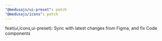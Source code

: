 ```yaml
---
"@medusajs/ui-preset": patch
"@medusajs/icons": patch
---
```


feat(ui,icons,ui-preset): Sync with latest changes from Figma, and fix Code components
